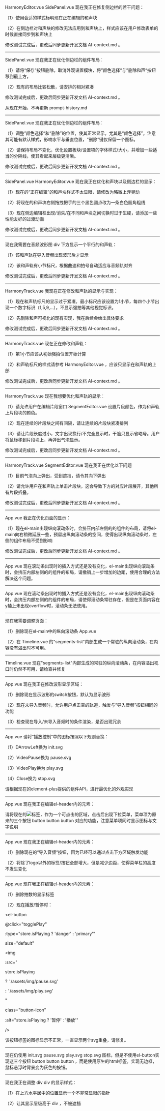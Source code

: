 HarmonyEditor.vue SidePanel.vue 现在我正在修复侧边栏的若干问题：

（1）使用合适的样式标明现在正在编辑的和声块

（2）在侧边栏对和声块的修改无法应用到和声块上，样式应该在用户修改表单的时候直接同步到和声块上

修改测试完成后，更改后同步更新开发文档 AI-context.md 。

---------------------------------------------------------------------

SidePanel.vue 现在我正在优化侧边栏的组件布局：

（1）请将“保存”按钮删除，取消外观设置模块，将”颜色选择“与”删除和声“按钮移到最上方，

（2）现有的布局比较松散，请安排的相对紧凑

修改测试完成后，更改后同步更新开发文档 AI-context.md 。

从现在开始，不再更新 prompt-history.md

---------------------------------------------------------------------

SidePanel.vue 现在我正在优化侧边栏的组件布局：

（1）调整”颜色选择“和“删除”的位置，使其正常显示，尤其是“颜色选择”，注意其可能有默认样式，影响水平与垂直位置，“删除”键仅保留一个图标。

（2）请保持布局不变化，优化设置板块/设置项的字体样式/大小，并增加一些适当的分隔线，使其看起来层级更清晰。

修改测试完成后，更改后同步更新开发文档 AI-context.md 。

---------------------------------------------------------------------

SidePanel.vue HarmonyEditor.vue 现在我正在优化和声块以及侧边栏的显示：

（1）现在的“正在编辑”的和声块样式不太显眼，请修改为略微上浮晃动

（2）将现在的和声块右侧拖拽把手的三个黑色圆点改为一条白色圆角粗线

（3）现在侧边编辑栏出现/消失/在不同和声块之间切换时过于生硬，请添加一些性能友好的过渡动画

修改测试完成后，更改后同步更新开发文档 AI-context.md 。

---------------------------------------------------------------------

现在我需要在音频波形图 div 下方显示一个平行的和声轨：

（1）该和声轨在导入音频出现波形后才显示

（2）该和声轨有小节标尺，根据曲速和拍号自动适应与音频轨对齐

修改测试完成后，更改后同步更新开发文档 AI-context.md 。

---------------------------------------------------------------------

HarmonyTrack.vue 我现在正在修改和声轨的显示与实现：

（1）现在和声轨标尺的显示过于紧凑，最小标尺应该设置为1小节，每四个小节出现一个数字标识（1,5,9,...），不显示强拍等其他视觉标识。

（2）先删除和声可视化的现有实现，我在后续会给出具体要求

修改测试完成后，更改后同步更新开发文档 AI-context.md 。

---------------------------------------------------------------------

HarmonyTrack.vue 现在正在修改和声轨：

（1）第1小节应该从初始强拍位置开始计算

（2）和声轨标尺的样式请参考 HarmonyEditor.vue ，应该只显示在和声轨的上部

修改测试完成后，更改后同步更新开发文档 AI-context.md 。

---------------------------------------------------------------------

HarmonyTrack.vue 现在我想要优化和声轨的显示：

（1）请允许用户在编辑片段窗口 SegmentEditor.vue 设置片段颜色，作为和声轨上片段块的颜色。

（2）现在连续的片段块之间有间隔，请让连续的片段块紧凑排列

（3）请让片段长度过小，文字出现换行/不完全显示时，干脆只显示省略号。用户将鼠标移到片段块上，再弹出气泡显示。

修改测试完成后，更改后同步更新开发文档 AI-context.md 。

---------------------------------------------------------------------

HarmonyTrack.vue SegmentEditor.vue 现在我正在优化以下问题

（1）目前气泡向上弹出，受到遮挡，请令其向下弹出

（2）请允许用户在和声轨上单击片段块，这会导致下方的对应片段展开，其他所有片段折叠。

修改测试完成后，更改后同步更新开发文档 AI-context.md 。

---------------------------------------------------------------------

App.vue 我正在优化页面的显示：

（1）现在el-main出现纵向滚动条时，会挤压内部左侧的的组件的布局，请将el-main向右稍微延展一些，预留出纵向滚动条的空间，使得出现纵向滚动条时，左侧的组件布局不受到影响

修改测试完成后，更改后同步更新开发文档 AI-context.md 。

---------------------------------------------------------------------

App.vue 现在滚动条出现时的插入方式还是没有变化，el-main出现纵向滚动条时，会挤压内部左侧的的组件的布局，请撤销上一步增加的边距，使用合理的方法解决这个问题。

---------------------------------------------------------------------

App.vue 现在滚动条出现时的插入方式还是没有变化，el-main出现纵向滚动条时，会挤压内部左侧的的组件的布局，请使得滚动条常驻存在，但是在页面内容在y轴上未出现overflow时，滚动条无法使用。

---------------------------------------------------------------------

现在我需要调整页面：

（1）删除现在el-main中的纵向滚动条 App.vue

（2）在 Timeline.vue 的"segments-list"内部生成一个常驻的纵向滚动条，在内容没有溢出时不可用。

---------------------------------------------------------------------

Timeline.vue 现在"segments-list"内部生成的常驻的纵向滚动条，在内容溢出视口时仍然不可用，请检查并修复

---------------------------------------------------------------------

App.vue 现在我正在修改波形显示区域：

（1）删除现在显示波形的switch按钮，默认为显示波形

（2）现在未导入音频时，允许用户点击空的轨道，触发与“导入音频”按钮相同的功能

（3）检查现在导入/未导入音频时的条件渲染，是否出现冗余

---------------------------------------------------------------------

App.vue 请将“播放控制”中的图标按照以下规则替换：

（1）DArrowLeft换为 init.svg

（2）VideoPause换为 pause.svg

（3）VideoPlay换为 play.svg

（4）Close换为 stop.svg

请根据现在的element-plus提供的组件API，进行最优化的外观实现

---------------------------------------------------------------------

App.vue 现在我正在编辑el-header内的元素：

请将现在的<img src="./assets/img/korder-logo.png" />标签，作为一个可点击的区域，点击后出现下拉菜单，菜单项为原来的三个按钮 button button button 对应的功能，注意菜单项同时显示图标与文字说明

---------------------------------------------------------------------

App.vue 现在我正在编辑el-header内的元素：

（1）删除现在的“导入音频“按钮，因为已经可以通过点击下方区域触发功能

（2）将除了logo以外的标签/按钮全部增大，但是减少边距，使得菜单栏的高度不发生变化

---------------------------------------------------------------------

App.vue 现在我正在编辑el-header内的元素：

（1）删除拍数的显示标签

（2）现在播放/暂停时：

<el-button

@click="togglePlay"

:type="store.isPlaying ? 'danger' : 'primary'"

size="default"

>

<img

:src="

store.isPlaying

? './assets/img/pause.svg'

: './assets/img/play.svg'

"

class="button-icon"

:alt="store.isPlaying ? '暂停' : '播放'"

/>

该按钮标签的图标显示不正常，一直显示两个svg重叠，请修复。

---------------------------------------------------------------------

现在仍使用 init.svg pause.svg play.svg stop.svg 图标，但是不使用el-button实现这三个按钮 button button button ，而是使用原生的html标签，实现无边框，鼠标悬浮时背景变为灰色的按钮。

---------------------------------------------------------------------

现在我正在调整 div div 的显示样式：

（1）在上方水平居中的位置显示一个不非常显眼的指针

（2）让其显示层级高于 div ，不被遮挡